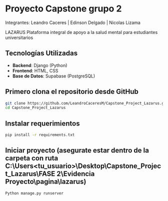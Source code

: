 # Proyecto Capstone grupo 2

Integrantes: 
   Leandro Caceres 
  | Edinson Delgado
  | Nicolas Lizama 


LAZARUS
Plataforma integral de apoyo a la salud mental para estudiantes universitarios

## Tecnologías Utilizadas

- **Backend**: Django (Python)
- **Frontend**: HTML, CSS
- **Base de Datos**: Supabase (PostgreSQL)


## Primero clona el repositorio desde GitHub

```bash
git clone https://github.com/LeandroCaceresM/Capstone_Project_Lazarus.git
cd Capstone_Project_Lazarus
```


## Instalar requerimientos

```bash
pip install -r requirements.txt
```


## Iniciar proyecto (asegurate estar dentro de la carpeta con ruta C:\Users\<tu_usuario>\Desktop\Capstone_Project_Lazarus\FASE 2\Evidencia Proyecto\pagina\lazarus)

```bash
Python manage.py runserver
```
